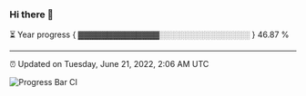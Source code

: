 ### Hi there 👋

⏳ Year progress { ▓▓▓▓▓▓▓▓▓▓▓▓▓▓░░░░░░░░░░░░░░░░ } 46.87 %

---

⏰ Updated on Tuesday, June 21, 2022, 2:06 AM UTC

![Progress Bar CI](https://github.com/arthurbuhl/arthurbuhl/workflows/Progress%20Bar%20CI/badge.svg)
